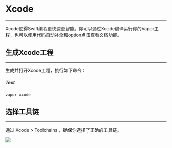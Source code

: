 # Xcode
---
Xcode使得Swift编程更快速更智能。你可以通过Xcode编译运行你的Vapor工程，也可以使用代码自动补全和option点击查看文档功能。


## 生成Xcode工程
---
生成并打开Xcode工程，执行如下命令：

##### Text
```
vapor xcode
```


## 选择工具链
---
通过 Xcode > Toolchains ，确保你选择了正确的工具链。

![](https://raw.githubusercontent.com/CaryZheng/Vapor-Chinese/master/image/xcode_snapshot_1.png)

